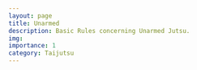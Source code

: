 ```yaml
---
layout: page
title: Unarmed
description: Basic Rules concerning Unarmed Jutsu.
img: 
importance: 1
category: Taijutsu
---
```

